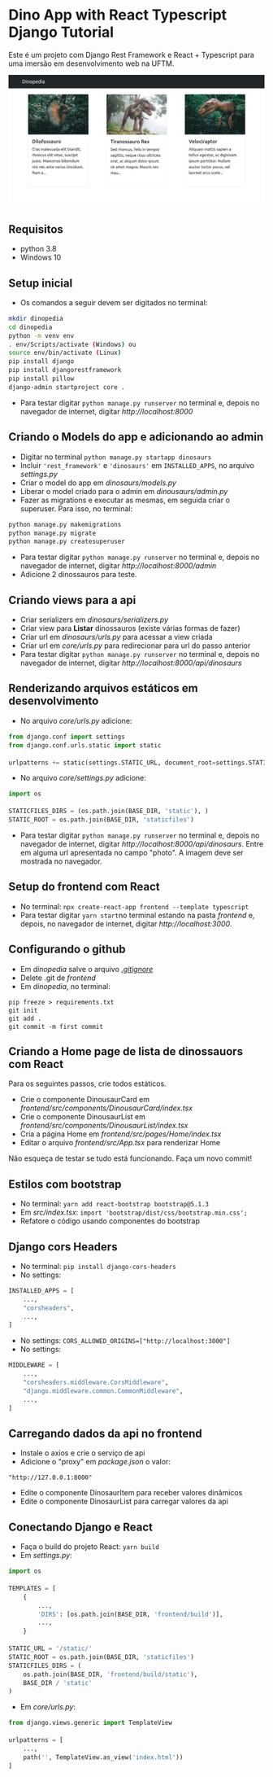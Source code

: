 # Dino App with React Typescript Django Tutorial 

Este é um projeto com Django Rest Framework e React + Typescript para uma imersão em desenvolvimento web na UFTM.

<img src="./assets/app-screen.png" width="600px" alt="Foto da aplicação"/>

## Requisitos

- python 3.8
- Windows 10

## Setup inicial

- Os comandos a seguir devem ser digitados no terminal:

```bash
mkdir dinopedia
cd dinopedia
python -m venv env
. env/Scripts/activate (Windows) ou
source env/bin/activate (Linux)
pip install django
pip install djangorestframework
pip install pillow
django-admin startproject core .
```

- Para testar digitar `python manage.py runserver` no terminal e, depois no navegador de internet, digitar _http://localhost:8000_

## Criando o Models do app e adicionando ao admin

- Digitar no terminal `python manage.py startapp dinosaurs`
- Incluir `'rest_framework'` e `'dinosaurs'` em `INSTALLED_APPS`, no arquivo _settings.py_
- Criar o model do app em _dinosaurs/models.py_
- Liberar o model criado para o admin em _dinousaurs/admin.py_
- Fazer as migrations e executar as mesmas, em seguida criar o superuser. Para isso, no terminal:

```bash
python manage.py makemigrations
python manage.py migrate
python manage.py createsuperuser
```

- Para testar digitar `python manage.py runserver` no terminal e, depois no navegador de internet, digitar _http://localhost:8000/admin_
- Adicione 2 dinossauros para teste.

## Criando views para a api

- Criar serializers em _dinosaurs/serializers.py_
- Criar view para **Listar** dinossauros (existe várias formas de fazer)
- Criar url em _dinosaurs/urls.py_ para acessar a view criada
- Criar url em _core/urls.py_ para redirecionar para url do passo anterior
- Para testar digitar `python manage.py runserver` no terminal e, depois no navegador de internet, digitar _http://localhost:8000/api/dinosaurs_

## Renderizando arquivos estáticos em desenvolvimento

- No arquivo _core/urls.py_ adicione:

```python
from django.conf import settings
from django.conf.urls.static import static

urlpatterns += static(settings.STATIC_URL, document_root=settings.STATIC_ROOT)
```

- No arquivo _core/settings.py_ adicione:

```python
import os

STATICFILES_DIRS = (os.path.join(BASE_DIR, 'static'), )
STATIC_ROOT = os.path.join(BASE_DIR, 'staticfiles')
```

- Para testar digitar `python manage.py runserver` no terminal e, depois no navegador de internet, digitar _http://localhost:8000/api/dinosaurs_. Entre em alguma url apresentada no campo "photo". A imagem deve ser mostrada no navegador.

## Setup do frontend com React

- No terminal: `npx create-react-app frontend --template typescript`
- Para testar digitar `yarn start`no terminal estando na pasta _frontend_ e, depois, no navegador de internet, digitar _http://localhost:3000_.

## Configurando o github

- Em _dinopedia_ salve o arquivo <a href="https://github.com/github/gitignore/blob/master/Python.gitignore">_.gitignore_</a>
- Delete .git de _frontend_
- Em _dinopedia_, no terminal:
```
pip freeze > requirements.txt
git init
git add .
git commit -m first commit
```

## Criando a Home page de lista de dinossauors com React

Para os seguintes passos, crie todos estáticos.

- Crie o componente DinousaurCard em _frontend/src/components/DinousaurCard/index.tsx_
- Crie o componente DinousaurList em _frontend/src/components/DinousaurList/index.tsx_
- Cria a página Home em _frontend/src/pages/Home/index.tsx_
- Editar o arquivo _frontend/src/App.tsx_ para renderizar Home

Não esqueça de testar se tudo está funcionando. Faça um novo commit!

## Estilos com bootstrap

- No terminal: `yarn add react-bootstrap bootstrap@5.1.3`
- Em _src/index.tsx_: `import 'bootstrap/dist/css/bootstrap.min.css';`
- Refatore o código usando componentes do bootstrap

## Django cors Headers

- No terminal: `pip install django-cors-headers`
- No settings: 
```python
INSTALLED_APPS = [
    ...,
    "corsheaders",
    ...,
]
```
- No settings: `CORS_ALLOWED_ORIGINS=["http://localhost:3000"]`
- No settings: 
```python
MIDDLEWARE = [
    ...,
    "corsheaders.middleware.CorsMiddleware",
    "django.middleware.common.CommonMiddleware",
    ...,
]
```

## Carregando dados da api no frontend

- Instale o axios e crie o serviço de api
- Adicione o "proxy" em _package.json_ o valor:
```
"http://127.0.0.1:8000"
```
- Edite o componente DinosaurItem para receber valores dinâmicos
- Edite o componente DinosaurList para carregar valores da api

## Conectando Django e React

- Faça o build do projeto React: `yarn build`
- Em _settings.py_:
```python
import os

TEMPLATES = [
    {
        ...,
        'DIRS': [os.path.join(BASE_DIR, 'frontend/build')],
        ...,
    }

STATIC_URL = '/static/'
STATIC_ROOT = os.path.join(BASE_DIR, 'staticfiles')
STATICFILES_DIRS = (
    os.path.join(BASE_DIR, 'frontend/build/static'),
    BASE_DIR / 'static'
)
```
- Em _core/urls.py_:
```python
from django.views.generic import TemplateView

urlpatterns = [
    ...,
    path('', TemplateView.as_view('index.html'))    
]
```
